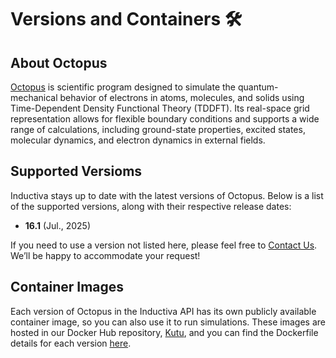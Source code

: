 # Versions and Containers 🛠️

## About Octopus
[Octopus](https://www.octopus-code.org/documentation/16/) is scientific program designed to simulate the 
quantum-mechanical behavior of electrons in atoms, molecules, and solids using Time-Dependent Density Functional 
Theory (TDDFT). Its real-space grid representation allows for flexible boundary conditions and supports a wide range of 
calculations, including ground-state properties, excited states, molecular dynamics, and electron dynamics in external fields.

## Supported Versioms
Inductiva stays up to date with the latest versions of Octopus.
Below is a list of the supported versions, along with their respective release dates:

- **16.1** (Jul., 2025)

If you need to use a version not listed here, please feel free to [Contact Us](mailto:support@inductiva.ai).
We’ll be happy to accommodate your request!

## Container Images
Each version of Octopus in the Inductiva API has its own publicly available container image, 
so you can also use it to run simulations. These images are hosted in our Docker Hub repository, 
[Kutu](https://hub.docker.com/r/inductiva/kutu/tags?name=octopus), and you can find the 
Dockerfile details for each version [here](https://github.com/inductiva/kutu/tree/main/simulators/octopus).